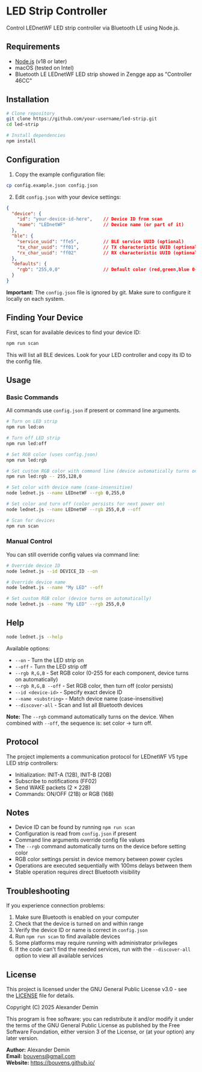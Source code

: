 # LED Strip Controller

Control LEDnetWF LED strip controller via Bluetooth LE using Node.js.

## Requirements

- [Node.js](https://nodejs.org/) (v18 or later)
- macOS (tested on Intel)
- Bluetooth LE LEDnetWF LED strip showed in Zengge app as "Controller 46CC"

## Installation

```bash
# Clone repository
git clone https://github.com/your-username/led-strip.git
cd led-strip

# Install dependencies
npm install
```

## Configuration

1. Copy the example configuration file:
```bash
cp config.example.json config.json
```

2. Edit `config.json` with your device settings:
```json
{
  "device": {
    "id": "your-device-id-here",    // Device ID from scan
    "name": "LEDnetWF"              // Device name (or part of it)
  },
  "ble": {
    "service_uuid": "ffe5",         // BLE service UUID (optional)
    "tx_char_uuid": "ff01",         // TX characteristic UUID (optional)
    "rx_char_uuid": "ff02"          // RX characteristic UUID (optional)
  },
  "defaults": {
    "rgb": "255,0,0"                // Default color (red,green,blue 0-255)
  }
}
```

**Important:** The `config.json` file is ignored by git. Make sure to configure it locally on each system.

## Finding Your Device

First, scan for available devices to find your device ID:

```bash
npm run scan
```

This will list all BLE devices. Look for your LED controller and copy its ID to the config file.

## Usage

### Basic Commands

All commands use `config.json` if present or command line arguments.

```bash
# Turn on LED strip
npm run led:on

# Turn off LED strip  
npm run led:off

# Set RGB color (uses config.json)
npm run led:rgb

# Set custom RGB color with command line (device automatically turns on)
npm run led:rgb -- 255,128,0

# Set color with device name (case-insensitive)
node lednet.js --name LEDnetWF --rgb 0,255,0

# Set color and turn off (color persists for next power on)
node lednet.js --name LEDnetWF --rgb 255,0,0 --off

# Scan for devices
npm run scan
```

### Manual Control

You can still override config values via command line:

```bash
# Override device ID
node lednet.js --id DEVICE_ID --on

# Override device name
node lednet.js --name "My LED" --off

# Set custom RGB color (device turns on automatically)
node lednet.js --name "My LED" --rgb 255,0,0
```

## Help

```bash
node lednet.js --help
```

Available options:
- `--on` - Turn the LED strip on
- `--off` - Turn the LED strip off  
- `--rgb R,G,B` - Set RGB color (0-255 for each component, device turns on automatically)
- `--rgb R,G,B --off` - Set RGB color, then turn off (color persists)
- `--id <device-id>` - Specify exact device ID
- `--name <substring>` - Match device name (case-insensitive)
- `--discover-all` - Scan and list all Bluetooth devices

**Note:** The `--rgb` command automatically turns on the device. When combined with `--off`, the sequence is: set color → turn off.

## Protocol

The project implements a communication protocol for LEDnetWF V5 type LED strip controllers:

- Initialization: INIT-A (12B), INIT-B (20B)
- Subscribe to notifications (FF02)
- Send WAKE packets (2 × 22B)
- Commands: ON/OFF (21B) or RGB (16B)

## Notes

- Device ID can be found by running `npm run scan`
- Configuration is read from `config.json` if present
- Command line arguments override config file values
- The `--rgb` command automatically turns on the device before setting color
- RGB color settings persist in device memory between power cycles
- Operations are executed sequentially with 100ms delays between them
- Stable operation requires direct Bluetooth visibility

## Troubleshooting

If you experience connection problems:

1. Make sure Bluetooth is enabled on your computer
2. Check that the device is turned on and within range
3. Verify the device ID or name is correct in `config.json`
4. Run `npm run scan` to find available devices
5. Some platforms may require running with administrator privileges
6. If the code can't find the needed services, run with the `--discover-all` option to view all available services

## License

This project is licensed under the GNU General Public License v3.0 - see the [LICENSE](LICENSE) file for details.

Copyright (C) 2025 Alexander Demin

This program is free software: you can redistribute it and/or modify it under the terms of the GNU General Public License as published by the Free Software Foundation, either version 3 of the License, or (at your option) any later version.

**Author:** Alexander Demin  
**Email:** bouvens@gmail.com  
**Website:** https://bouvens.github.io/
